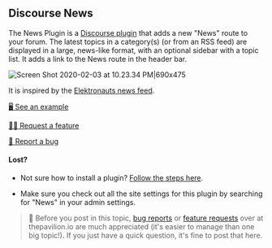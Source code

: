 ## Discourse News

The News Plugin is a [Discourse plugin](https://github.com/discourse/discourse) that adds a new "News" route to your forum. The latest topics in a category(s) (or from an RSS feed) are displayed in a large, news-like format, with an optional sidebar with a topic list. It adds a link to the News route in the header bar.

![Screen Shot 2020-02-03 at 10.23.34 PM|690x475](https://d11a6trkgmumsb.cloudfront.net/original/3X/4/d/4daf56ee495b713f777a3797b7df44bed55f0919.jpeg) 

It is inspired by the [Elektronauts news feed](https://www.elektronauts.com/news).

<a href="https://try.thepavilion.io"  target="_blank"> :desktop_computer: See an example</a>

<a href="https://thepavilion.io/w/feature-request"  target="_blank">:raising_hand_woman: Request a feature</a>

<a href="https://thepavilion.io/w/bug-report"  target="_blank">:bug: Report a bug</a>

#### Lost?

- Not sure how to install a plugin? [Follow the steps here](https://meta.discourse.org/t/install-plugins-in-discourse/19157). 

- Make sure you check out all the site settings for this plugin by searching for "News" in your admin settings.

> :wave:  Before you post in this topic, [bug reports](https://thepavilion.io/w/bug-report) or [feature requests](https://thepavilion.io/w/feature-request) over at thepavilion.io are much appreciated (it's easier to manage than one big topic!). If you just have a quick question, it's fine to post that here.
